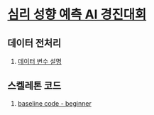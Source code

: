 # [심리 성향 예측 AI 경진대회](https://dacon.io/competitions/official/235647/data)

## 데이터 전처리

1. [데이터 변수 설명](https://www.dacon.io/competitions/official/235647/talkboard/401534?page=1&dtype=recent&ptype=pub)

## 스켈레톤 코드

1. [baseline code - beginner](https://dacon.io/competitions/official/235647/codeshare/1699?page=1&dtype=recent)

